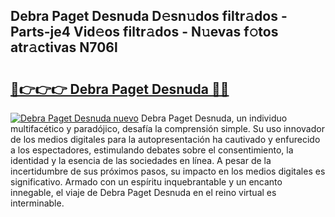 ## Debra Paget Desnuda D𝚎sn𝚞dos filtr𝚊dos - Parts-je4 Vid𝚎os filtr𝚊dos - N𝚞evas f𝚘tos atr𝚊ctivas N706l

# <h2><a href="http://mb0u9ii.tromn.icu/?c=Debra+Paget+Desnuda">🔗👉👉👉 Debra Paget Desnuda 🔗🔗</a></h2>

[![Debra Paget Desnuda nuevo](https://i.imgur.com/pEAQMta.gif)](http://mb0u9ii.tromn.icu/?c=Debra+Paget+Desnuda)
Debra Paget Desnuda, un individuo multifacético y paradójico, desafía la comprensión simple. Su uso innovador de los medios digitales para la autopresentación ha cautivado y enfurecido a los espectadores, estimulando debates sobre el consentimiento, la identidad y la esencia de las sociedades en línea. A pesar de la incertidumbre de sus próximos pasos, su impacto en los medios digitales es significativo. Armado con un espíritu inquebrantable y un encanto innegable, el viaje de Debra Paget Desnuda en el reino virtual es interminable.
